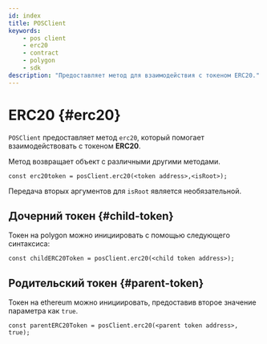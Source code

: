 ```yaml
---
id: index
title: POSClient
keywords:
    - pos client
    - erc20
    - contract
    - polygon
    - sdk
description: "Предоставляет метод для взаимодействия с токеном ERC20."
---
```


# ERC20 {#erc20}

`POSClient` предоставляет метод `erc20`, который помогает взаимодействовать с токеном **ERC20**.

Метод возвращает объект с различными другими методами.

```
const erc20token = posClient.erc20(<token address>,<isRoot>);
```

Передача вторых аргументов для `isRoot` является необязательной.

## Дочерний токен {#child-token}

Токен на polygon можно инициировать с помощью следующего синтаксиса:

```
const childERC20Token = posClient.erc20(<child token address>);
```

## Родительский токен {#parent-token}

Токен на ethereum можно инициировать, предоставив второе значение параметра как `true`.

```
const parentERC20Token = posClient.erc20(<parent token address>, true);
```
